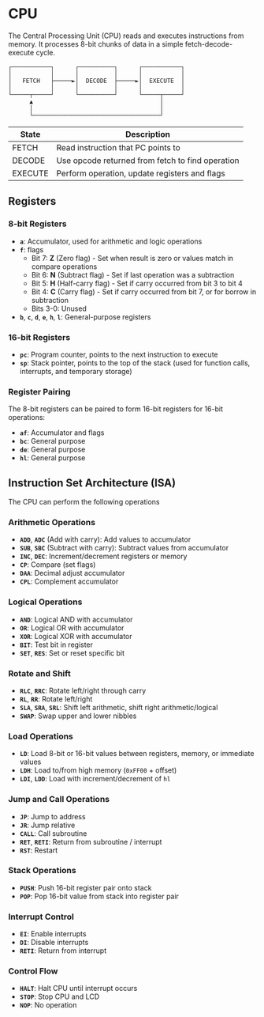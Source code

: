 # CPU
The Central Processing Unit (CPU) reads and executes instructions from memory. It processes 8-bit chunks of data in a simple fetch-decode-execute cycle.

```
┌───────────┐      ┌──────────┐      ┌───────────┐
│           │      │          │      │           │
│   FETCH   ├─────►│  DECODE  ├─────►│  EXECUTE  │
│           │      │          │      │           │
└─────┬─────┘      └──────────┘      └─────┬─────┘
      ▲                                    │
      │                                    │
      └────────────────────────────────────┘
```

| State | Description |
|-------|-------------|
| FETCH | Read instruction that PC points to |
| DECODE | Use opcode returned from fetch to find operation |
| EXECUTE | Perform operation, update registers and flags |

## Registers

### 8-bit Registers
- **`a`**: Accumulator, used for arithmetic and logic operations
- **`f`**: flags
  - Bit 7: **Z** (Zero flag) - Set when result is zero or values match in compare operations
  - Bit 6: **N** (Subtract flag) - Set if last operation was a subtraction
  - Bit 5: **H** (Half-carry flag) - Set if carry occurred from bit 3 to bit 4
  - Bit 4: **C** (Carry flag) - Set if carry occurred from bit 7, or for borrow in subtraction
  - Bits 3-0: Unused
- **`b`**, **`c`**, **`d`**, **`e`**, **`h`**, **`l`**: General-purpose registers

### 16-bit Registers
- **`pc`**: Program counter, points to the next instruction to execute
- **`sp`**: Stack pointer, points to the top of the stack (used for function calls, interrupts, and temporary storage)

### Register Pairing
The 8-bit registers can be paired to form 16-bit registers for 16-bit operations:
- **`af`**: Accumulator and flags
- **`bc`**: General purpose
- **`de`**: General purpose
- **`hl`**: General purpose

## Instruction Set Architecture (ISA)
The CPU can perform the following operations

### Arithmetic Operations
- **`ADD`**, **`ADC`** (Add with carry): Add values to accumulator
- **`SUB`**, **`SBC`** (Subtract with carry): Subtract values from accumulator
- **`INC`**, **`DEC`**: Increment/decrement registers or memory
- **`CP`**: Compare (set flags)
- **`DAA`**: Decimal adjust accumulator
- **`CPL`**: Complement accumulator

### Logical Operations
- **`AND`**: Logical AND with accumulator
- **`OR`**: Logical OR with accumulator
- **`XOR`**: Logical XOR with accumulator
- **`BIT`**: Test bit in register
- **`SET`**, **`RES`**: Set or reset specific bit

### Rotate and Shift
- **`RLC`**, **`RRC`**: Rotate left/right through carry
- **`RL`**, **`RR`**: Rotate left/right
- **`SLA`**, **`SRA`**, **`SRL`**: Shift left arithmetic, shift right arithmetic/logical
- **`SWAP`**: Swap upper and lower nibbles

### Load Operations
- **`LD`**: Load 8-bit or 16-bit values between registers, memory, or immediate values
- **`LDH`**: Load to/from high memory (`0xFF00` + offset)
- **`LDI`**, **`LDD`**: Load with increment/decrement of `hl`

### Jump and Call Operations
- **`JP`**: Jump to address
- **`JR`**: Jump relative 
- **`CALL`**: Call subroutine
- **`RET`**, **`RETI`**: Return from subroutine / interrupt
- **`RST`**: Restart

### Stack Operations
- **`PUSH`**: Push 16-bit register pair onto stack
- **`POP`**: Pop 16-bit value from stack into register pair

### Interrupt Control
- **`EI`**: Enable interrupts
- **`DI`**: Disable interrupts 
- **`RETI`**: Return from interrupt

### Control Flow
- **`HALT`**: Halt CPU until interrupt occurs
- **`STOP`**: Stop CPU and LCD
- **`NOP`**: No operation